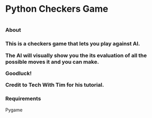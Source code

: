 <h1>Python Checkers Game<h1>

<h3>About<h3>
This is a checkers game that lets you play against AI.

The AI will visually show you the its evaluation of all the possible moves it and you can make.

Goodluck!

Credit to Tech With Tim for his tutorial.

<h3>Requirements</h3> Pygame